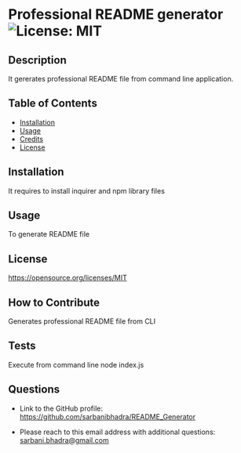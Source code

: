 # Professional README generator ![License: MIT](https://img.shields.io/badge/License-MIT-yellow.svg)

## Description
  It gererates professional README file from command line application.
   
## Table of Contents

- [Installation](#installation)
- [Usage](#usage)
- [Credits](#credits)
- [License](#license)

## Installation
  It requires to install inquirer and npm library files

## Usage
  To generate README file

## License
  https://opensource.org/licenses/MIT

## How to Contribute
  Generates professional README file from CLI

## Tests
  Execute from command line node index.js  

## Questions

- Link to the GitHub profile: https://github.com/sarbanibhadra/README_Generator

- Please reach to this email address with additional questions:  sarbani.bhadra@gmail.com



  